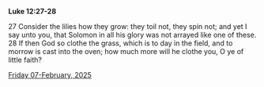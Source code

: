 **Luke 12:27-28**

27 Consider the lilies how they grow: they toil not, they spin not; and yet I say unto you, that Solomon in all his glory was not arrayed like one of these. 28 If then God so clothe the grass, which is to day in the field, and to morrow is cast into the oven; how much more will he clothe you, O ye of little faith?

[Friday 07-February, 2025](https://getbible.net/kjv/Luke/12/27-28)
